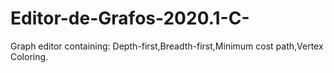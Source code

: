 # Editor-de-Grafos-2020.1-C-
Graph editor containing: Depth-first,Breadth-first,Minimum cost path,Vertex Coloring.
